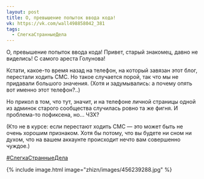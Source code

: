```yaml
---
layout: post
title: О, превышение попыток ввода кода!
vk: https://vk.com/wall498858042_381
tags:
  - СлегкаСтранныеДела
---
```

О, превышение попыток ввода кода! Привет, старый знакомец, давно не виделись! С самого ареста Голунова!

Кстати, какое-то время назад на телефон, на который завязан этот блог, перестали ходить СМС. Но такое случается порой, так что мы не придавали большого значения. (Хотя и задумывались: а почему опять вот именно этот телефон?..)

Но прикол в том, что тут, значит, и на телефоне личной страницы одной из админок старого сообщества случилась ровно та же фигня. И проблема-то пофиксена, но... ЧЗХ?

(Кто не в курсе: если перестают ходить СМС — это может быть не очень хорошим признаком. Хотя бы потому, что вы будете ни сном ни духом, что на вашем аккаунте происходит нечто вам совершенно чуждое.)

[#СлегкаСтранныеДела](poisk.html#СлегкаСтранныеДела)

{% include image.html image="zhizn/images/456239288.jpg" %}